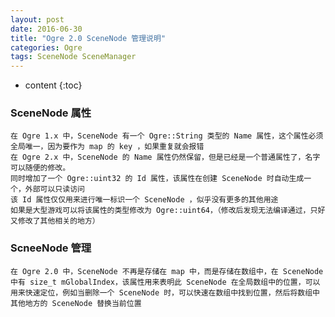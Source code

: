 ```yaml
---
layout: post
date: 2016-06-30
title: "Ogre 2.0 SceneNode 管理说明"
categories: Ogre
tags: SceneNode SceneManager
---
```


* content
{:toc}

### SceneNode 属性
    在 Ogre 1.x 中，SceneNode 有一个 Ogre::String 类型的 Name 属性，这个属性必须全局唯一，因为要作为 map 的 key ，如果重复就会报错
    在 Ogre 2.x 中，SceneNode 的 Name 属性仍然保留，但是已经是一个普通属性了，名字可以随便的修改。
    同时增加了一个 Ogre::uint32 的 Id 属性，该属性在创建 SceneNode 时自动生成一个，外部可以只读访问
    该 Id 属性仅仅用来进行唯一标识一个 SceneNode ，似乎没有更多的其他用途
    如果是大型游戏可以将该属性的类型修改为 Ogre::uint64，（修改后发现无法编译通过，只好又修改了其他相关的地方）

### ScneeNode 管理
    在 Ogre 2.0 中，SceneNode 不再是存储在 map 中，而是存储在数组中，在 SceneNode 中有 size_t mGlobalIndex，该属性用来表明此 SceneNode 在全局数组中的位置，可以用来快速定位，例如当删除一个 SceneNode 时，可以快速在数组中找到位置，然后将数组中其他地方的 SceneNode 替换当前位置

